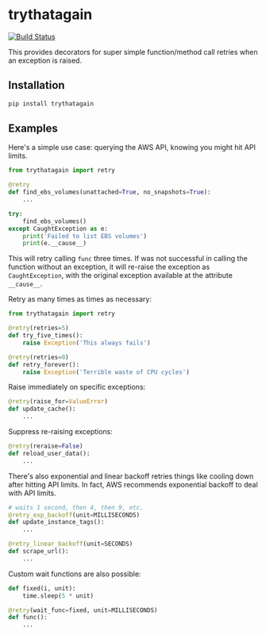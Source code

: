 # trythatagain

[![Build Status](https://travis-ci.org/angstwad/trythatagain.svg?branch=master)](https://travis-ci.org/angstwad/trythatagain)

This provides decorators for super simple function/method call retries when an exception is raised.

## Installation

```bash
pip install trythatagain
```

## Examples

Here's a simple use case: querying the AWS API, knowing you might hit API limits.

```python
from trythatagain import retry

@retry
def find_ebs_volumes(unattached=True, no_snapshots=True):
    ...

try:
    find_ebs_volumes()
except CaughtException as e:
    print('Failed to list EBS volumes')
    print(e.__cause__)
```

This will retry calling `func` three times.  If was not successful in calling the function without an exception, it will re-raise the exception as `CaughtException`, with the original exception available at the attribute `__cause__`.

Retry as many times as times as necessary:

```python
from trythatagain import retry

@retry(retries=5)
def try_five_times():
    raise Exception('This always fails')

@retry(retries=0)
def retry_forever():
    raise Exception('Terrible waste of CPU cycles')
```

Raise immediately on specific exceptions:

```python
@retry(raise_for=ValueError)
def update_cache():
    ...
```

Suppress re-raising exceptions:

```python
@retry(reraise=False)
def reload_user_data():
    ...
```

There's also exponential and linear backoff retries things like cooling down after hitting API limits.  In fact, AWS recommends exponential backoff to deal with API limits.

```python
# waits 1 second, then 4, then 9, etc.
@retry_exp_backoff(unit=MILLISECONDS)
def update_instance_tags():
    ...

@retry_linear_backoff(unit=SECONDS)
def scrape_url():
    ...
```

Custom wait functions are also possible:

```python
def fixed(i, unit):
    time.sleep(5 * unit)

@retry(wait_func=fixed, unit=MILLISECONDS)
def func():
    ...
```
